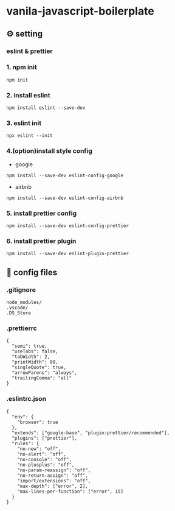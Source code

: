 # vanila-javascript-boilerplate


## ⚙️ setting

### eslint & prettier
### 1. npm init
```
npm init
```
### 2. install eslint
```
npm install eslint --save-dev
```
### 3. eslint init
```
npx eslint --init
```
### 4.(option)install style config
- google
```
npm install --save-dev eslint-config-google
```
- airbnb
```
npm install --save-dev eslint-config-airbnb 
```
### 5. install prettier config
```
npm install --save-dev eslint-config-prettier
```
### 6. install prettier plugin
```
npm install --save-dev eslint-plugin-prettier
```
#### 
## 📜 config files

### .gitignore
```
node_modules/
.vscode/
.DS_Store
```

### .prettierrc
```
{
  "semi": true,
  "useTabs": false,
  "tabWidth": 2,
  "printWidth": 80,
  "singleQuote": true,
  "arrowParens": "always",
  "trailingComma": "all"
}
```

### .eslintrc.json
```
{
  "env": {
    "browser": true
  },
  "extends": ["google-base", "plugin:prettier/recommended"],
  "plugins": ["prettier"],
  "rules": {
    "no-new": "off",
    "no-alert": "off",
    "no-console": "off",
    "no-plusplus": "off",
    "no-param-reassign": "off",
    "no-return-assign": "off",
    "import/extensions": "off",
    "max-depth": ["error", 2],
    "max-lines-per-function": ["error", 15]
  }
}
```
